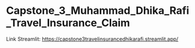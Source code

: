 # Capstone_3_Muhammad_Dhika_Rafi_Travel_Insurance_Claim

Link Streamlit:
https://capstone3travelinsurancedhikarafi.streamlit.app/
